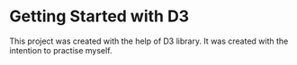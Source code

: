 # Getting Started with D3

This project was created with the help of D3 library.
It was created with the intention to practise myself.
#